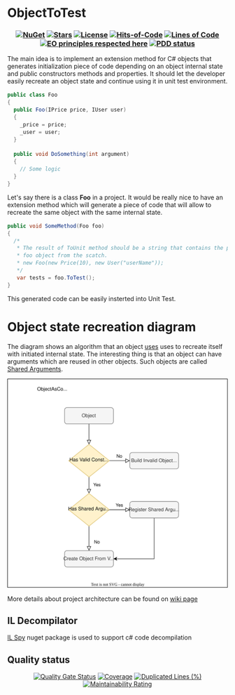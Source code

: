 # ObjectToTest

<h3 align="center">

  [![NuGet](https://img.shields.io/nuget/v/ObjectToTest.svg)](https://www.nuget.org/packages/ObjectToTest/)
  [![Stars](https://img.shields.io/github/stars/DenisZhukovski/ObjectToTest?color=brightgreen)](https://github.com/DenisZhukovski/ObjectToTest/stargazers) 
  [![License](https://img.shields.io/badge/license-MIT-blue.svg)](LICENSE.md) 
  [![Hits-of-Code](https://hitsofcode.com/github/deniszhukovski/ObjectToTest)](https://hitsofcode.com/view/github/deniszhukovski/ObjectToTest)
  [![Lines of Code](https://sonarcloud.io/api/project_badges/measure?project=DenisZhukovski_ObjectToTest&metric=ncloc)](https://sonarcloud.io/summary/new_code?id=DenisZhukovski_ObjectToTest)
  [![EO principles respected here](https://www.elegantobjects.org/badge.svg)](https://www.elegantobjects.org)
  [![PDD status](https://www.0pdd.com/svg?name=DenisZhukovski/ObjectToTest)](https://www.0pdd.com/p?name=DenisZhukovski/ObjectToTest)
</h3>

The main idea is to implement an extension method for C# objects that generates initialization piece of code depending on an object internal state and public constructors methods and properties. It should let the developer easily recreate an object state and continue using it in unit test environment.
```cs
public class Foo
{
  public Foo(IPrice price, IUser user)
  {
    _price = price;
    _user = user;
  }
  
  public void DoSomething(int argument)
  {
    // Some logic
  }
}

```
Let's say there is a class <b>Foo</b> in a project. It would be really nice to have an extension method which will generate a piece of code that will allow to recreate the same object with the same internal state.

```cs
public void SomeMethod(Foo foo)
{
  /*
   * The result of ToUnit method should be a string that contains the peice of code to recreate
   * foo object from the scatch.
   * new Foo(new Price(10), new User("userName"));
   */
   var tests = foo.ToTest();
}

```
This generated code can be easily insterted into Unit Test.

# Object state recreation diagram

The diagram shows an algorithm that an object [uses](https://github.com/DenisZhukovski/ObjectToTest/blob/master/src/ObjectAsConstructor.cs) uses to recreate itself with initiated internal state. The interesting thing is that an object can have arguments which are reused in other objects. Such objects are called [Shared Arguments](https://github.com/DenisZhukovski/ObjectToTest/blob/master/src/Arguments/ObjectSharedArguments.cs).

![Alt text](./docs/ObjectAsConstructor.drawio.svg?raw=true "Object state parsing diagram")

More details about project architecture can be found on [wiki page](https://github.com/DenisZhukovski/ObjectToTest/wiki)

## IL Decompilator

[IL Spy](https://github.com/icsharpcode/ILSpy/) nuget package is used to support c# code decompilation

## Quality status

<div align="center">
  
   [![Quality Gate Status](https://sonarcloud.io/api/project_badges/measure?project=DenisZhukovski_ObjectToTest&metric=alert_status)](https://sonarcloud.io/dashboard?id=DenisZhukovski_ObjectToTest) 
   [![Coverage](https://sonarcloud.io/api/project_badges/measure?project=DenisZhukovski_ObjectToTest&metric=coverage)](https://sonarcloud.io/dashboard?id=DenisZhukovski_ObjectToTest)
   [![Duplicated Lines (%)](https://sonarcloud.io/api/project_badges/measure?project=DenisZhukovski_ObjectToTest&metric=duplicated_lines_density)](https://sonarcloud.io/dashboard?id=DenisZhukovski_ObjectToTest)
   [![Maintainability Rating](https://sonarcloud.io/api/project_badges/measure?project=DenisZhukovski_ObjectToTest&metric=sqale_rating)](https://sonarcloud.io/dashboard?id=DenisZhukovski_ObjectToTest) 
</div>
